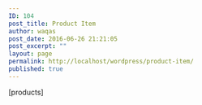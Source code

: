 ```yaml
---
ID: 104
post_title: Product Item
author: waqas
post_date: 2016-06-26 21:21:05
post_excerpt: ""
layout: page
permalink: http://localhost/wordpress/product-item/
published: true
---
```

[products]